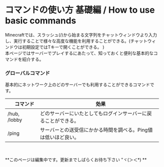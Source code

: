 # コマンドの使い方 基礎編 / How to use basic commands
Minecraftでは、スラッシュ(/)から始まる文字列をチャットウィンドウより入力し、実行することで様々な高度な機能を利用することができる。(チャットウィンドウは初期設定ではTキーで開くことができる。 )  
本ページではサーバーでプレイするにあたって、知っておくと便利な基本的なコマンドを紹介する。

### グローバルコマンド
基本的にネットワーク上のどのサーバーでも利用することができるコマンドです。

| 　 **コマンド** 　| 　**効果** 　 |
| --- | --- |
|/hub, /lobby|どのサーバーにいたとしてもログインサーバーに戻ることができる。 |
|/ping|サーバーとの送受信にかかる時間を調べる。Ping値は低いほど良い。|
<br>

**このページは編集中です。更新までしばらくお待ち下さい "ヾ(＞＜*) **

